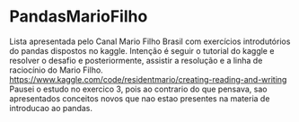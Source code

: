 # PandasMarioFilho
Lista apresentada pelo Canal Mario Filho Brasil com exercícios introdutórios do pandas dispostos no kaggle.
Intenção é seguir o tutorial do kaggle e resolver o desafio e posteriormente, assistir a resolução e a linha de raciocínio do Mario Filho.
https://www.kaggle.com/code/residentmario/creating-reading-and-writing
Pausei o estudo no exercico 3, pois ao contrario do que pensava, sao apresentados conceitos novos que nao estao presentes na materia de introducao ao pandas.

